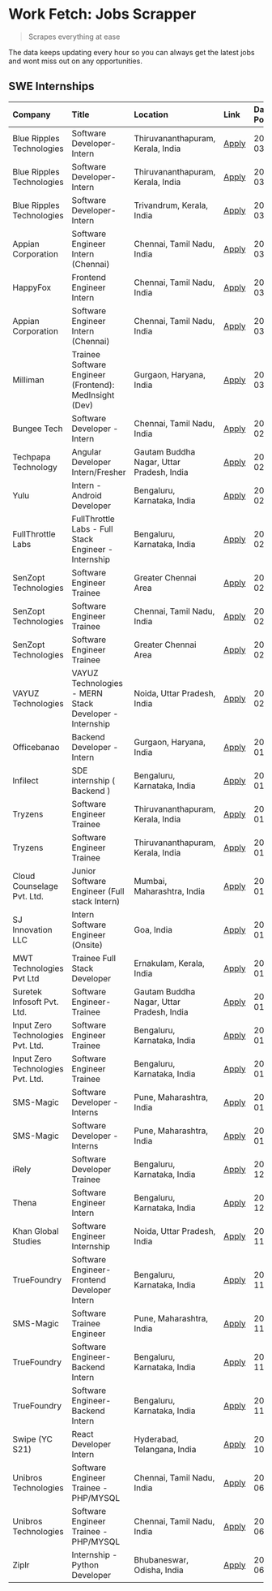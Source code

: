 # Work Fetch: Jobs Scrapper
> Scrapes everything at ease

The data keeps updating every hour so you can always get the latest jobs and wont miss out on any opportunities.

## SWE Internships
<!--START_SECTION:workfetch-->
| Company                           | Title                                                  | Location                                  | Link                                                                                                                                                                                                                                                                       | Date Posted   |
|:----------------------------------|:-------------------------------------------------------|:------------------------------------------|:---------------------------------------------------------------------------------------------------------------------------------------------------------------------------------------------------------------------------------------------------------------------------|:--------------|
| Blue Ripples Technologies         | Software Developer- Intern                             | Thiruvananthapuram, Kerala, India         | [Apply](https://in.linkedin.com/jobs/view/software-developer-intern-at-blue-ripples-technologies-3850505983?position=26&pageNum=0&refId=MG7LfShfbtfHWm7HR8gExw%3D%3D&trackingId=5jGD71Xwt1%2FV%2FGwKQfRDYA%3D%3D&trk=public_jobs_jserp-result_search-card)                 | 2024-03-09    |
| Blue Ripples Technologies         | Software Developer- Intern                             | Thiruvananthapuram, Kerala, India         | [Apply](https://in.linkedin.com/jobs/view/software-developer-intern-at-blue-ripples-technologies-3850505983?position=1&pageNum=2&refId=eEYVOuDPCFYmTXJ76rPwEg%3D%3D&trackingId=2SarqCOFMmjM3e4NnGrTTw%3D%3D&trk=public_jobs_jserp-result_search-card)                      | 2024-03-09    |
| Blue Ripples Technologies         | Software Developer- Intern                             | Trivandrum, Kerala, India                 | [Apply](https://in.linkedin.com/jobs/view/software-developer-intern-at-blue-ripples-technologies-3850694934?position=19&pageNum=0&refId=MG7LfShfbtfHWm7HR8gExw%3D%3D&trackingId=RPmDsAHJvxR4k2181OMHOQ%3D%3D&trk=public_jobs_jserp-result_search-card)                     | 2024-03-08    |
| Appian Corporation                | Software Engineer Intern (Chennai)                     | Chennai, Tamil Nadu, India                | [Apply](https://in.linkedin.com/jobs/view/software-engineer-intern-chennai-at-appian-corporation-3848335036?position=28&pageNum=0&refId=MG7LfShfbtfHWm7HR8gExw%3D%3D&trackingId=LaEcTqfTWqS7Osoyx5Y1Pg%3D%3D&trk=public_jobs_jserp-result_search-card)                     | 2024-03-07    |
| HappyFox                          | Frontend Engineer Intern                               | Chennai, Tamil Nadu, India                | [Apply](https://in.linkedin.com/jobs/view/frontend-engineer-intern-at-happyfox-3848357951?position=43&pageNum=0&refId=MG7LfShfbtfHWm7HR8gExw%3D%3D&trackingId=wp56fFAvJtGi0N4LV0IWlQ%3D%3D&trk=public_jobs_jserp-result_search-card)                                       | 2024-03-07    |
| Appian Corporation                | Software Engineer Intern (Chennai)                     | Chennai, Tamil Nadu, India                | [Apply](https://in.linkedin.com/jobs/view/software-engineer-intern-chennai-at-appian-corporation-3848335036?position=3&pageNum=2&refId=eEYVOuDPCFYmTXJ76rPwEg%3D%3D&trackingId=m7svmkNCFZvoTXTck3ws9A%3D%3D&trk=public_jobs_jserp-result_search-card)                      | 2024-03-07    |
| Milliman                          | Trainee Software Engineer (Frontend): MedInsight (Dev) | Gurgaon, Haryana, India                   | [Apply](https://in.linkedin.com/jobs/view/trainee-software-engineer-frontend-medinsight-dev-at-milliman-3792874280?position=5&pageNum=0&refId=MG7LfShfbtfHWm7HR8gExw%3D%3D&trackingId=WlcAKGcvmJ%2FumrfNYtmtfA%3D%3D&trk=public_jobs_jserp-result_search-card)             | 2024-03-01    |
| Bungee Tech                       | Software Developer - Intern                            | Chennai, Tamil Nadu, India                | [Apply](https://in.linkedin.com/jobs/view/software-developer-intern-at-bungee-tech-3842220746?position=44&pageNum=0&refId=MG7LfShfbtfHWm7HR8gExw%3D%3D&trackingId=Fy9rXrdYRfnnNcnv%2BR0qHw%3D%3D&trk=public_jobs_jserp-result_search-card)                                 | 2024-02-28    |
| Techpapa Technology               | Angular Developer Intern/Fresher                       | Gautam Buddha Nagar, Uttar Pradesh, India | [Apply](https://in.linkedin.com/jobs/view/angular-developer-intern-fresher-at-techpapa-technology-3834305862?position=52&pageNum=0&refId=MG7LfShfbtfHWm7HR8gExw%3D%3D&trackingId=%2BAi0sILTkHifR8JTkyu%2B2w%3D%3D&trk=public_jobs_jserp-result_search-card)                | 2024-02-20    |
| Yulu                              | Intern - Android Developer                             | Bengaluru, Karnataka, India               | [Apply](https://in.linkedin.com/jobs/view/intern-android-developer-at-yulu-3834459982?position=45&pageNum=0&refId=MG7LfShfbtfHWm7HR8gExw%3D%3D&trackingId=NSzPagjtm3mRhWazejDGCg%3D%3D&trk=public_jobs_jserp-result_search-card)                                           | 2024-02-19    |
| FullThrottle Labs                 | FullThrottle Labs - Full Stack Engineer - Internship   | Bengaluru, Karnataka, India               | [Apply](https://in.linkedin.com/jobs/view/fullthrottle-labs-full-stack-engineer-internship-at-fullthrottle-labs-3829636016?position=51&pageNum=0&refId=MG7LfShfbtfHWm7HR8gExw%3D%3D&trackingId=bOgIL%2FuuFObWgxmvihDGNA%3D%3D&trk=public_jobs_jserp-result_search-card)    | 2024-02-17    |
| SenZopt Technologies              | Software Engineer Trainee                              | Greater Chennai Area                      | [Apply](https://in.linkedin.com/jobs/view/software-engineer-trainee-at-senzopt-technologies-3827688781?position=30&pageNum=0&refId=MG7LfShfbtfHWm7HR8gExw%3D%3D&trackingId=uVg3FABAm7aSspq9gVC0TQ%3D%3D&trk=public_jobs_jserp-result_search-card)                          | 2024-02-12    |
| SenZopt Technologies              | Software Engineer Trainee                              | Chennai, Tamil Nadu, India                | [Apply](https://in.linkedin.com/jobs/view/software-engineer-trainee-at-senzopt-technologies-3827686880?position=41&pageNum=0&refId=MG7LfShfbtfHWm7HR8gExw%3D%3D&trackingId=5xId2XR5IeYKlP%2B8xwju6Q%3D%3D&trk=public_jobs_jserp-result_search-card)                        | 2024-02-12    |
| SenZopt Technologies              | Software Engineer Trainee                              | Greater Chennai Area                      | [Apply](https://in.linkedin.com/jobs/view/software-engineer-trainee-at-senzopt-technologies-3827688781?position=5&pageNum=2&refId=eEYVOuDPCFYmTXJ76rPwEg%3D%3D&trackingId=wy40OuEWdRapr%2FxjroFL3A%3D%3D&trk=public_jobs_jserp-result_search-card)                         | 2024-02-12    |
| VAYUZ Technologies                | VAYUZ Technologies - MERN Stack Developer - Internship | Noida, Uttar Pradesh, India               | [Apply](https://in.linkedin.com/jobs/view/vayuz-technologies-mern-stack-developer-internship-at-vayuz-technologies-3822619356?position=55&pageNum=0&refId=MG7LfShfbtfHWm7HR8gExw%3D%3D&trackingId=9G8j%2BKNIJyAfTcdVd5dbtQ%3D%3D&trk=public_jobs_jserp-result_search-card) | 2024-02-10    |
| Officebanao                       | Backend Developer - Intern                             | Gurgaon, Haryana, India                   | [Apply](https://in.linkedin.com/jobs/view/backend-developer-intern-at-officebanao-3814263731?position=21&pageNum=0&refId=MG7LfShfbtfHWm7HR8gExw%3D%3D&trackingId=861oJKDTpnP0ClgI%2B3c3Ow%3D%3D&trk=public_jobs_jserp-result_search-card)                                  | 2024-01-31    |
| Infilect                          | SDE internship ( Backend )                             | Bengaluru, Karnataka, India               | [Apply](https://in.linkedin.com/jobs/view/sde-internship-backend-at-infilect-3815120558?position=23&pageNum=0&refId=MG7LfShfbtfHWm7HR8gExw%3D%3D&trackingId=AigiZte%2BHyMWCcOaoQ9lTA%3D%3D&trk=public_jobs_jserp-result_search-card)                                       | 2024-01-25    |
| Tryzens                           | Software Engineer Trainee                              | Thiruvananthapuram, Kerala, India         | [Apply](https://in.linkedin.com/jobs/view/software-engineer-trainee-at-tryzens-3809363491?position=33&pageNum=0&refId=MG7LfShfbtfHWm7HR8gExw%3D%3D&trackingId=RQP66fdu8Wd4R%2Fx%2BazMiYA%3D%3D&trk=public_jobs_jserp-result_search-card)                                   | 2024-01-18    |
| Tryzens                           | Software Engineer Trainee                              | Thiruvananthapuram, Kerala, India         | [Apply](https://in.linkedin.com/jobs/view/software-engineer-trainee-at-tryzens-3809363491?position=8&pageNum=2&refId=eEYVOuDPCFYmTXJ76rPwEg%3D%3D&trackingId=mP9Xc0Qq6FWtmM6BaVBvMQ%3D%3D&trk=public_jobs_jserp-result_search-card)                                        | 2024-01-18    |
| Cloud Counselage Pvt. Ltd.        | Junior Software Engineer (Full stack Intern)           | Mumbai, Maharashtra, India                | [Apply](https://in.linkedin.com/jobs/view/junior-software-engineer-full-stack-intern-at-cloud-counselage-pvt-ltd-3803132814?position=22&pageNum=0&refId=MG7LfShfbtfHWm7HR8gExw%3D%3D&trackingId=Od7m%2FLMJ5WGDBzpw30Hfag%3D%3D&trk=public_jobs_jserp-result_search-card)   | 2024-01-11    |
| SJ Innovation LLC                 | Intern Software Engineer (Onsite)                      | Goa, India                                | [Apply](https://in.linkedin.com/jobs/view/intern-software-engineer-onsite-at-sj-innovation-llc-3799959011?position=37&pageNum=0&refId=MG7LfShfbtfHWm7HR8gExw%3D%3D&trackingId=cUcb%2FW2jEW%2Fs8Qcg2kuSQA%3D%3D&trk=public_jobs_jserp-result_search-card)                   | 2024-01-11    |
| MWT Technologies Pvt Ltd          | Trainee Full Stack Developer                           | Ernakulam, Kerala, India                  | [Apply](https://in.linkedin.com/jobs/view/trainee-full-stack-developer-at-mwt-technologies-pvt-ltd-3800921715?position=6&pageNum=0&refId=MG7LfShfbtfHWm7HR8gExw%3D%3D&trackingId=eUaw8%2FQGvPMJbdJd4mpBfQ%3D%3D&trk=public_jobs_jserp-result_search-card)                  | 2024-01-09    |
| Suretek Infosoft Pvt. Ltd.        | Software Engineer-Trainee                              | Gautam Buddha Nagar, Uttar Pradesh, India | [Apply](https://in.linkedin.com/jobs/view/software-engineer-trainee-at-suretek-infosoft-pvt-ltd-3800934643?position=17&pageNum=0&refId=MG7LfShfbtfHWm7HR8gExw%3D%3D&trackingId=KifDfzvMkmyvhKuiRI2fFQ%3D%3D&trk=public_jobs_jserp-result_search-card)                      | 2024-01-09    |
| Input Zero Technologies Pvt. Ltd. | Software Engineer Trainee                              | Bengaluru, Karnataka, India               | [Apply](https://in.linkedin.com/jobs/view/software-engineer-trainee-at-input-zero-technologies-pvt-ltd-3800927643?position=29&pageNum=0&refId=MG7LfShfbtfHWm7HR8gExw%3D%3D&trackingId=toyqbuxFO0JA4DtaeYHOKg%3D%3D&trk=public_jobs_jserp-result_search-card)               | 2024-01-09    |
| Input Zero Technologies Pvt. Ltd. | Software Engineer Trainee                              | Bengaluru, Karnataka, India               | [Apply](https://in.linkedin.com/jobs/view/software-engineer-trainee-at-input-zero-technologies-pvt-ltd-3800927643?position=4&pageNum=2&refId=eEYVOuDPCFYmTXJ76rPwEg%3D%3D&trackingId=rhaE8D0mUiQl%2B1%2FG0PyoTg%3D%3D&trk=public_jobs_jserp-result_search-card)            | 2024-01-09    |
| SMS-Magic                         | Software Developer -Interns                            | Pune, Maharashtra, India                  | [Apply](https://in.linkedin.com/jobs/view/software-developer-interns-at-sms-magic-3799485343?position=31&pageNum=0&refId=MG7LfShfbtfHWm7HR8gExw%3D%3D&trackingId=kHg55woZnGpW3xo8o6JAcA%3D%3D&trk=public_jobs_jserp-result_search-card)                                    | 2024-01-05    |
| SMS-Magic                         | Software Developer -Interns                            | Pune, Maharashtra, India                  | [Apply](https://in.linkedin.com/jobs/view/software-developer-interns-at-sms-magic-3799485343?position=6&pageNum=2&refId=eEYVOuDPCFYmTXJ76rPwEg%3D%3D&trackingId=VFCSuYK6JZhjksNeF2H8Hg%3D%3D&trk=public_jobs_jserp-result_search-card)                                     | 2024-01-05    |
| iRely                             | Software Developer Trainee                             | Bengaluru, Karnataka, India               | [Apply](https://in.linkedin.com/jobs/view/software-developer-trainee-at-irely-3801577534?position=10&pageNum=0&refId=MG7LfShfbtfHWm7HR8gExw%3D%3D&trackingId=vuSWul8je4GovQvX5z3vhw%3D%3D&trk=public_jobs_jserp-result_search-card)                                        | 2023-12-22    |
| Thena                             | Software Engineer Intern                               | Bengaluru, Karnataka, India               | [Apply](https://in.linkedin.com/jobs/view/software-engineer-intern-at-thena-3778731751?position=13&pageNum=0&refId=MG7LfShfbtfHWm7HR8gExw%3D%3D&trackingId=uxElpr6chGTyn6QwwztPJA%3D%3D&trk=public_jobs_jserp-result_search-card)                                          | 2023-12-05    |
| Khan Global Studies               | Software Engineer Internship                           | Noida, Uttar Pradesh, India               | [Apply](https://in.linkedin.com/jobs/view/software-engineer-internship-at-khan-global-studies-3766942197?position=47&pageNum=0&refId=MG7LfShfbtfHWm7HR8gExw%3D%3D&trackingId=%2BjG4zgkeK21g3bdGptQW6Q%3D%3D&trk=public_jobs_jserp-result_search-card)                      | 2023-11-27    |
| TrueFoundry                       | Software Engineer- Frontend Developer Intern           | Bengaluru, Karnataka, India               | [Apply](https://in.linkedin.com/jobs/view/software-engineer-frontend-developer-intern-at-truefoundry-3790095058?position=12&pageNum=0&refId=MG7LfShfbtfHWm7HR8gExw%3D%3D&trackingId=%2BiKCce89A3N9fMthzv6qKQ%3D%3D&trk=public_jobs_jserp-result_search-card)               | 2023-11-24    |
| SMS-Magic                         | Software Trainee Engineer                              | Pune, Maharashtra, India                  | [Apply](https://in.linkedin.com/jobs/view/software-trainee-engineer-at-sms-magic-3761409781?position=25&pageNum=0&refId=MG7LfShfbtfHWm7HR8gExw%3D%3D&trackingId=2GhwCABz0YKDB1Zs0Fd3Aw%3D%3D&trk=public_jobs_jserp-result_search-card)                                     | 2023-11-16    |
| TrueFoundry                       | Software Engineer-Backend Intern                       | Bengaluru, Karnataka, India               | [Apply](https://in.linkedin.com/jobs/view/software-engineer-backend-intern-at-truefoundry-3779508170?position=27&pageNum=0&refId=MG7LfShfbtfHWm7HR8gExw%3D%3D&trackingId=PfxNoC0LH52bPCKHjX12Pw%3D%3D&trk=public_jobs_jserp-result_search-card)                            | 2023-11-10    |
| TrueFoundry                       | Software Engineer-Backend Intern                       | Bengaluru, Karnataka, India               | [Apply](https://in.linkedin.com/jobs/view/software-engineer-backend-intern-at-truefoundry-3779508170?position=2&pageNum=2&refId=eEYVOuDPCFYmTXJ76rPwEg%3D%3D&trackingId=IarNomVkTDjZOdH7g3ZTFw%3D%3D&trk=public_jobs_jserp-result_search-card)                             | 2023-11-10    |
| Swipe (YC S21)                    | React Developer Intern                                 | Hyderabad, Telangana, India               | [Apply](https://in.linkedin.com/jobs/view/react-developer-intern-at-swipe-yc-s21-3737600089?position=14&pageNum=0&refId=MG7LfShfbtfHWm7HR8gExw%3D%3D&trackingId=QVxqKy5tScUPYERswu7k%2Fw%3D%3D&trk=public_jobs_jserp-result_search-card)                                   | 2023-10-13    |
| Unibros Technologies              | Software Engineer Trainee - PHP/MYSQL                  | Chennai, Tamil Nadu, India                | [Apply](https://in.linkedin.com/jobs/view/software-engineer-trainee-php-mysql-at-unibros-technologies-3656599241?position=32&pageNum=0&refId=MG7LfShfbtfHWm7HR8gExw%3D%3D&trackingId=ISvSoUQhEa%2FN%2FS5YR6%2B5XA%3D%3D&trk=public_jobs_jserp-result_search-card)          | 2023-06-12    |
| Unibros Technologies              | Software Engineer Trainee - PHP/MYSQL                  | Chennai, Tamil Nadu, India                | [Apply](https://in.linkedin.com/jobs/view/software-engineer-trainee-php-mysql-at-unibros-technologies-3656599241?position=7&pageNum=2&refId=eEYVOuDPCFYmTXJ76rPwEg%3D%3D&trackingId=h8zUKjwEp2HvDgcbIVPv5A%3D%3D&trk=public_jobs_jserp-result_search-card)                 | 2023-06-12    |
| Ziplr                             | Internship - Python Developer                          | Bhubaneswar, Odisha, India                | [Apply](https://in.linkedin.com/jobs/view/internship-python-developer-at-ziplr-3645677592?position=59&pageNum=0&refId=MG7LfShfbtfHWm7HR8gExw%3D%3D&trackingId=AUtFZrX7LRiB6%2FzCwEoFbQ%3D%3D&trk=public_jobs_jserp-result_search-card)                                     | 2023-06-02    |
<!--END_SECTION:workfetch-->
